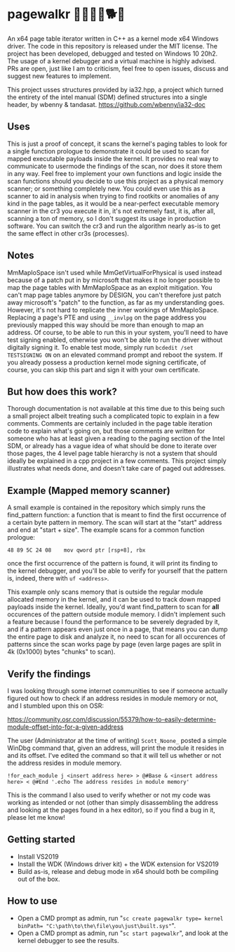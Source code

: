 # pagewalkr 🚶‍♀️🚶‍♂️🐕🐩
An x64 page table iterator written in C++ as a kernel mode x64 Windows driver. The code in this repository is released under the MIT license. The project has been developed, debugged and tested on Windows 10 20h2. The usage of a kernel debugger and a virtual machine is highly advised. PRs are open, just like I am to criticism, feel free to open issues, discuss and suggest new features to implement.

This project usses structures provided by ia32.hpp, a project which turned the entirety of the intel manual (SDM) defined structures into a single header, by wbenny & tandasat. https://github.com/wbenny/ia32-doc

## Uses
This is just a proof of concept, it scans the kernel's paging tables to look for a single function prologue to demonstrate it could be used to scan for mapped executable payloads inside the kernel. It provides no real way to communicate to usermode the findings of the scan, nor does it store them in any way. Feel free to implement your own functions and logic inside the scan functions should you decide to use this project as a physical memory scanner; or something completely new. You could even use this as a scanner to aid in analysis when trying to find rootkits or anomalies of any kind in the page tables, as it would be a near-perfect executable memory scanner in the cr3 you execute it in, it's not extremely fast, it is, after all, scanning a ton of memory, so I don't suggest its usage in production software. You can switch the cr3 and run the algorithm nearly as-is to get the same effect in other cr3s (processes).

## Notes
MmMapIoSpace isn't used while MmGetVirtualForPhysical is used instead because of a patch put in by microsoft that makes it no longer possible to map the page tables with MmMapIoSpace as an exploit mitigation. You can't map page tables anymore by DESIGN, you can't therefore just patch away microsoft's "patch" to the function, as far as my understanding goes. However, it's not hard to replicate the inner workings of MmMapIoSpace. Replacing a page's PTE and using ``__invlpg`` on the page address you previously mapped this way should be more than enough to map an address. Of course, to be able to run this in your system, you'll need to have test signing enabled, otherwise you won't be able to run the driver without digitally signing it. To enable test mode, simply run ``bcdedit /set TESTSIGNING ON`` on an elevated command prompt and reboot the system. If you already possess a production kernel mode signing certificate, of course, you can skip this part and sign it with your own certificate.

## But how does this work?
Thorough documentation is not available at this time due to this being such a small project albeit treating such a complicated topic to explain in a few comments. Comments are certainly included in the page table iteration code to explain what's going on, but those comments are written for someone who has at least given a reading to the paging section of the Intel SDM, or already has a vague idea of what should be done to iterate over those pages, the 4 level page table hierarchy is not a system that should ideally be explained in a cpp project in a few comments. This project simply illustrates what needs done, and doesn't take care of paged out addresses.

## Example (Mapped memory scanner)
A small example is contained in the repository which simply runs the find_pattern function: a function that is meant to find the first occurrence of a certain byte pattern in memory. The scan will start at the "start" address and end at "start + size". The example scans for a common function prologue:

``48 89 5C 24 08    mov qword ptr [rsp+8], rbx``

once the first occurrence of the pattern is found, it will print its finding to the kernel debugger, and you'll be able to verify for yourself that the pattern is, indeed, there with ``uf <address>``.

This example only scans memory that is outside the regular module allocated memory in the kernel, and it can be used to track down mapped payloads inside the kernel. Ideally, you'd want find_pattern to scan for **all** occurences of the pattern outside module memory. I didn't implement such a feature because I found the performance to be severely degraded by it, and if a pattern appears even just once in a page, that means you can dump the entire page to disk and analyze it, no need to scan for all occurences of patterns since the scan works page by page (even large pages are split in 4k (0x1000) bytes "chunks" to scan).

## Verify the findings
I was looking through some internet communities to see if someone actually figured out how to check if an address resides in module memory or not, and I stumbled upon this on OSR:

https://community.osr.com/discussion/55379/how-to-easily-determine-module-offset-into-for-a-given-address

The user (Administrator at the time of writing) ``Scott_Noone_`` posted a simple WinDbg command that, given an address, will print the module it resides in and its offset. I've edited the command so that it will tell us whether or not the address resides in module memory.

``!for_each_module j <insert address here> > @#Base & <insert address here> < @#End '.echo The address resides in module memory'``

This is the command I also used to verify whether or not my code was working as intended or not (other than simply disassembling the address and looking at the pages found in a hex editor), so if you find a bug in it, please let me know!

## Getting started
- Install VS2019
- Install the WDK (Windows driver kit) + the WDK extension for VS2019
- Build as-is, release and debug mode in x64 should both be compiling out of the box.

## How to use
- Open a CMD prompt as admin, run "``sc create pagewalkr type= kernel binPath= "C:\path\to\the\file\you\just\built.sys"``".
- Open a CMD prompt as admin, run "``sc start pagewalkr``", and look at the kernel debugger to see the results.
